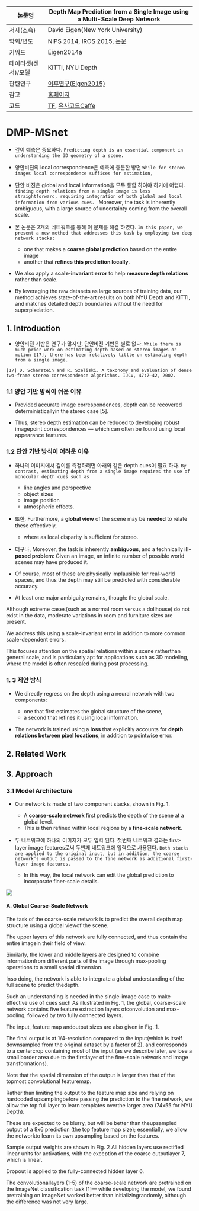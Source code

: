 |논문명 |Depth Map Prediction from a Single Image using a Multi-Scale Deep Network |
| --- | --- |
| 저자\(소속\) | David Eigen\(New York University\) |
| 학회/년도 | NIPS 2014, IROS 2015, [논문](https://arxiv.org/abs/1406.2283) |
| 키워드 | Eigen2014a|
| 데이터셋(센서)/모델 |KITTI, NYU Depth |
| 관련연구| [이후연구(Eigen2015)](http://www.cs.nyu.edu/~deigen/dnl/)|
| 참고 |[홈페이지](https://www.cs.nyu.edu/~deigen/depth/) |
| 코드 |[TF](https://github.com/MasazI/cnn_depth_tensorflow), [유사코드Caffe](https://github.com/ayanc/mdepth) |

# DMP-MSnet

- 깊이 예측은 중요하다. `Predicting depth is an essential component in understanding the 3D geometry of a scene. `

- 양안비젼의 local correspondence은 예측에 충분한 방면 `While for stereo images local correspondence suffices for estimation, `

- 단안 비젼은 global and local information을 모두 통합 하여야 하기에 어렵다. `finding depth relations from a single image is less straightforward, requiring integration of both global and local information from various cues. `
	Moreover, the task is inherently ambiguous, with a large source of uncertainty coming from the overall scale. 

- 본 논문은 2개의 네트워크를 통해 이 문제를 해결 하였다. `In this paper, we present a new method that addresses this task by employing two deep network stacks: `
	- one that makes a **coarse global prediction** based on the entire image
	- another that **refines this prediction locally**. 

- We also apply a **scale-invariant error** to help **measure depth relations** rather than scale. 

- By leveraging the raw datasets as large sources of training data, our method achieves state-of-the-art results on both NYU Depth and KITTI, and matches detailed depth boundaries without the need for superpixelation.

## 1. Introduction

- 양안비젼 기반은 연구가 많지만, 단안비젼 기반은 별로 없다. `While there is much prior work on estimating depth based on stereo images or motion [17], there has been relatively little on estimating depth from a single image. `
```
[17] D. Scharstein and R. Szeliski. A taxonomy and evaluation of dense two-frame stereo correspondence algorithms. IJCV, 47:7–42, 2002.
```

### 1.1 양안 기반 방식이 쉬운 이유 

- Provided accurate image correspondences, depth can be recovered deterministicallyin the stereo case [5]. 

- Thus, stereo depth estimation can be reduced to developing robust imagepoint correspondences — which can often be found using local appearance features. 

### 1.2 단안 기반 방식이 어려운 이유 

- 하나의 이미지에서 깊이를 측정하려면 아래와 같은 depth cues이 필요 하다. `By contrast, estimating depth from a single image requires the use of monocular depth cues such as `
	- line angles and perspective
	- object sizes
	- image position
	- atmospheric effects. 

- 또한, Furthermore, a **global view** of the scene may be **needed** to relate these effectively, 
	- where as local disparity is sufficient for stereo.

- 더구나, Moreover, the task is inherently **ambiguous**, and a technically **ill-posed problem**: Given an image, an infinite number of possible world scenes may have produced it. 

- Of course, most of these are physically implausible for real-world spaces, and thus the depth may still be predicted with considerable accuracy. 

- At least one major ambiguity remains, though: the global scale. 

Although extreme cases(such as a normal room versus a dollhouse) do not exist in the data, moderate variations in room and furniture sizes are present. 

We address this using a scale-invariant error in addition to more common scale-dependent errors. 

This focuses attention on the spatial relations within a scene ratherthan general scale, and is particularly apt for applications such as 3D modeling, where the model is often rescaled during post processing.

### 1. 3 제안 방식 

- We directly regress on the depth using a neural network with two components: 
	- one that first estimates the global structure of the scene, 
	- a second that refines it using local information. 

- The network is trained using a **loss** that explicitly accounts for **depth relations between pixel locations**, in addition to pointwise error. 

## 2. Related Work

## 3. Approach

### 3.1 Model Architecture

- Our network is made of two component stacks, shown in Fig. 1. 
	- A **coarse-scale network** first predicts the depth of the scene at a global level. 
	- This is then refined within local regions by a **fine-scale network**. 

- 두 네트워크에 하나의 이미지가 모두 입력 된다. 첫번째 네트워크 결과는  first-layer image features로써  두번째 네트워크에 입력으로 사용된다. `Both stacks are applied to the original input, but in addition, the coarse network’s output is passed to the fine network as additional first-layer image features. `
	- In this way, the local network can edit the global prediction to incorporate finer-scale details.

![](https://i.imgur.com/UL72exs.png)

#### A. Global Coarse-Scale Network
The task of the coarse-scale network is to predict the overall depth map structure using a global viewof the scene. 

The upper layers of this network are fully connected, and thus contain the entire imagein their field of view. 

Similarly, the lower and middle layers are designed to combine informationfrom different parts of the image through max-pooling operations to a small spatial dimension. 

Inso doing, the network is able to integrate a global understanding of the full scene to predict thedepth. 

Such an understanding is needed in the single-image case to make effective use of cues such As illustrated in Fig. 1, the global, coarse-scale network contains five feature extraction layers ofconvolution and max-pooling, followed by two fully connected layers. 

The input, feature map andoutput sizes are also given in Fig. 1. 

The final output is at 1/4-resolution compared to the input(which is itself downsampled from the original dataset by a factor of 2), and corresponds to a centercrop containing most of the input (as we describe later, we lose a small border area due to the firstlayer of the fine-scale network and image transformations). 

Note that the spatial dimension of the output is larger than that of the topmost convolutional featuremap. 

Rather than limiting the output to the feature map size and relying on hardcoded upsamplingbefore passing the prediction to the fine network, we allow the top full layer to learn templates overthe larger area (74x55 for NYU Depth). 

These are expected to be blurry, but will be better than theupsampled output of a 8x6 prediction (the top feature map size); essentially, we allow the networkto learn its own upsampling based on the features. 

Sample output weights are shown in Fig. 2 All hidden layers use rectified linear units for activations, with the exception of the coarse outputlayer 7, which is linear. 

Dropout is applied to the fully-connected hidden layer 6. 

The convolutionallayers (1-5) of the coarse-scale network are pretrained on the ImageNet classification task [1]— while developing the model, we found pretraining on ImageNet worked better than initializingrandomly, although the difference was not very large. 



<!--stackedit_data:
eyJoaXN0b3J5IjpbMTYxNjkzNjA4Ml19
-->